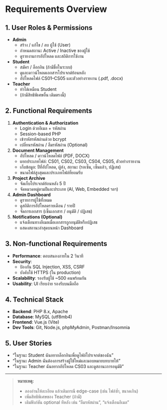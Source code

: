# Requirements Overview

## 1. User Roles & Permissions
- **Admin**
  - สร้าง / แก้ไข / ลบ ผู้ใช้ (User)
  - กำหนดสถานะ Active / Inactive ของผู้ใช้
  - ดูรายงานการอัปโหลด และสถิติการใช้งาน
- **Student**
  - สมัคร / ล็อกอิน (ถ้ามีชื่อในระบบ)
  - ดูและดาวน์โหลดเอกสารโปรเจกต์ย้อนหลัง
  - อัปโหลดไฟล์ CS01–CS05 และตัวอย่างรายงาน (.pdf, .docx)
- **Teacher**
  - ทำได้เหมือน Student
  - (ถ้ามีสิทธิพิเศษอื่น เติมตรงนี้)

## 2. Functional Requirements
1. **Authentication & Authorization**
   - Login ด้วยอีเมล + รหัสผ่าน
   - Session-based PHP
   - เข้ารหัสรหัสผ่านด้วย bcrypt
   - เปลี่ยนรหัสผ่าน / ลืมรหัสผ่าน (Optional)
2. **Document Management**
   - อัปโหลด / ดาวน์โหลดไฟล์ (PDF, DOCX)
   - แยกประเภทไฟล์: CS01, CS02, CS03, CS04, CS05, ตัวอย่างรายงาน
   - เก็บข้อมูล: ปีที่อัปโหลด, ผู้ส่ง, สถานะ (รอเซ็น, เซ็นแล้ว, ปฏิเสธ)
   - ขนาดไฟล์สูงสุดและประเภทไฟล์ที่ยอมรับ
3. **Project Archive**
   - จัดเก็บโปรเจกต์ย้อนหลัง 5 ปี
   - จัดหมวดหมู่ตามปีและประเภท (AI, Web, Embedded ฯลฯ)
4. **Admin Dashboard**
   - ดูรายการผู้ใช้ทั้งหมด
   - ดูสถิติการอัปโหลดรายเดือน / รายปี
   - จัดการเอกสาร (เซ็นเอกสาร / อนุมัติ / ปฏิเสธ)
5. **Notifications (Optional)**
   - แจ้งเตือนทางอีเมลเมื่อเอกสารถูกอนุมัติหรือปฏิเสธ
   - แสดงสถานะล่าสุดบนหน้า Dashboard

## 3. Non-functional Requirements
- **Performance**: ตอบสนองภายใน 2 วินาที
- **Security**:
  - ป้องกัน SQL Injection, XSS, CSRF
  - บังคับใช้ HTTPS (ใน production)
- **Scalability**: รองรับผู้ใช้ ~500 คนพร้อมกัน
- **Usability**: UI เรียบง่าย รองรับบนมือถือ

## 4. Technical Stack
- **Backend**: PHP 8.x, Apache
- **Database**: MySQL (utf8mb4)
- **Frontend**: Vue.js (Vite)
- **Dev Tools**: Git, Node.js, phpMyAdmin, Postman/Insomnia

## 5. User Stories
- “ในฐานะ Student ฉันอยากล็อกอินเพื่อดูไฟล์โปรเจกต์ของฉัน”
- “ในฐานะ Admin ฉันต้องการสร้างผู้ใช้ใหม่และมอบหมายบทบาทให้”
- “ในฐานะ Teacher ฉันอยากอัปโหลด CS03 และดูสถานะการอนุมัติ”

---

> **หมายเหตุ:**  
> - ลองอ่านให้ละเอียด แล้วเติมกรณี edge-case (เช่น ไฟล์ซ้ำ, ขนาดเกิน)  
> - เพิ่มสิทธิพิเศษของ Teacher (ถ้ามี)  
> - เติมฟังก์ชัน optional ทีหลัง เช่น “ลืมรหัสผ่าน”, “แจ้งเตือนอีเมล”

